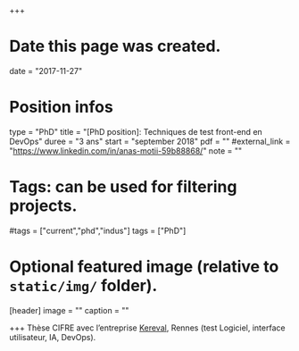 +++
# Date this page was created.
date = "2017-11-27"

# Position infos
type = "PhD"
title = "[PhD position]: Techniques de test front-end en DevOps"
duree = "3 ans"
start = "september 2018"
pdf = ""
#external_link = "https://www.linkedin.com/in/anas-motii-59b88868/"
note = ""

# Tags: can be used for filtering projects.
#tags = ["current","phd","indus"]
tags = ["PhD"]

# Optional featured image (relative to `static/img/` folder).
[header]
image = ""
caption = ""

+++
Thèse CIFRE avec l’entreprise [Kereval](http://www.kereval.com/), Rennes (test Logiciel, interface utilisateur, IA, DevOps).

